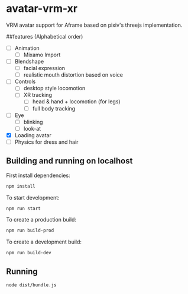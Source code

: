 # avatar-vrm-xr
VRM avatar support for Aframe based on pixiv's threejs implementation.

##features
(Alphabetical order)
- [ ] Animation
    - [ ] Mixamo Import
- [ ] Blendshape
    - [ ] facial expression
    - [ ] realistic mouth distortion based on voice
- [ ] Controls
    - [ ] desktop style locomotion
    - [ ] XR tracking
        - [ ] head & hand + locomotion (for legs)
        - [ ] full body tracking
- [ ] Eye
    - [ ] blinking
    - [ ] look-at
- [x] Loading avatar
- [ ] Physics for dress and hair

## Building and running on localhost

First install dependencies:

```sh
npm install
```

To start development:

```sh
npm run start
```

To create a production build:

```sh
npm run build-prod
```

To create a development build:

```sh
npm run build-dev
```

## Running

```sh
node dist/bundle.js
```